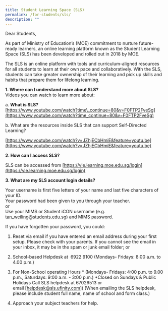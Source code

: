 ```yaml
---
title: Student Learning Space (SLS)
permalink: /for-students/sls/
description: ""
---
```

Dear Students,

As part of Ministry of Education’s (MOE) commitment to nurture future-ready learners, an online learning platform known as the Student Learning Space (SLS) has been developed and rolled out in 2018 by MOE.

The SLS is an online platform with tools and curriculum-aligned resources for all students to learn at their own pace and collaboratively. With the SLS, students can take greater ownership of their learning and pick up skills and habits that prepare them for lifelong learning.

**1\. Where can I understand more about SLS?**  
Videos you can watch to learn more about:

a. **What is SLS?**  
[https://www.youtube.com/watch?time\_continue=80&v=F0FTP2FveSg](https://www.youtube.com/watch?time_continue=80&v=F0FTP2FveSg)

b. What are the resources inside SLS that can support Self-Directed Learning?

[https://www.youtube.com/watch?v=JZhjECbHmiE&feature=youtu.be](https://www.youtube.com/watch?v=JZhjECbHmiE&feature=youtu.be)

**2\. How can I access SLS?**

SLS can be accessed from [https://vle.learning.moe.edu.sg/login](https://vle.learning.moe.edu.sg/login)

**3\. What are my SLS account login details?**

Your username is first five letters of your name and last five characters of your ID.  
Your password had been given to you through your teacher.  
or  
Use your MIMS or Student iCON username (e.g. tan_weiling@students.edu.sg) and MIMS password.

If you have forgotten your password, you could:

1. Reset via email if you have entered an email address during your first setup. Please check with your parents. If you cannot see the email in your inbox, it may be in the spam or junk email folder; or

2. School-based Helpdesk at  6922 9100 (Mondays- Fridays: 8:00 a.m. to 4.00 p.m.) 

3. For Non-School operating Hours \* (Mondays- Fridays: 4:00 p.m. to 9.00 p.m., Saturdays: 9:00 a.m. - 3:00 p.m.) \*Closed on Sundays & Public Holidays Call SLS helpdesk at 67026513 or email [helpdesk@sls.ufinity.com]) (When emailing the SLS helpdesk, please include student full name, name of school and form class.) 

4. Approach your subject teachers for help.